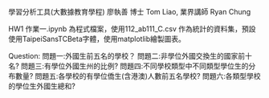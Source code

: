 學習分析工具(大數據教育學程)
廖執善 博士 Tom Liao, 業界講師 Ryan Chung

HW1
作業一.ipynb 為程式檔案，使用112_ab111_C.csv 作為統計的資料集，預設使用TaipeiSansTCBeta字體，使用matplotlib繪製圖表。

Question:
問題一:外國生前五名的學校？
問題二:非學位外國交換生的國家前十名?
問題三:有學位外國生州的比例?
問題四:不同學校類型中不同類型學位生的分布數量?
問題五:各學校的有學位僑生(含港澳)人數前五名學校?
問題六:各類型學校的學位生外國生總和?
